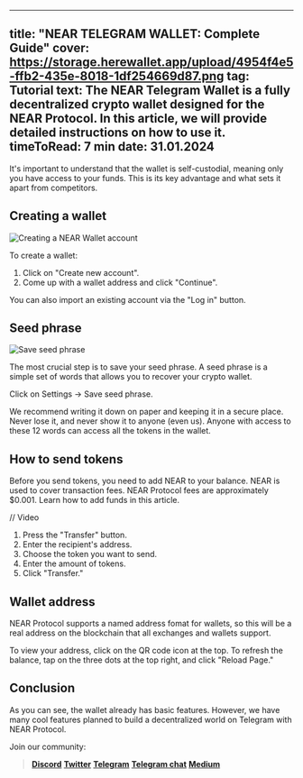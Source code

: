 -----
title: "NEAR TELEGRAM WALLET: Complete Guide"
cover: https://storage.herewallet.app/upload/4954f4e5-ffb2-435e-8018-1df254669d87.png
tag: Tutorial
text: 
The NEAR Telegram Wallet is a fully decentralized crypto wallet designed for the NEAR Protocol. In this article, we will provide detailed instructions on how to use it.
timeToRead: 7 min
date: 31.01.2024
-----


It's important to understand that the wallet is self-custodial, meaning only you have access to your funds. This is its key advantage and what sets it apart from competitors.

## Creating a wallet

![Creating a NEAR Wallet account]()

To create a wallet:
1) Click on "Create new account".
2) Come up with a wallet address and click "Continue".

You can also import an existing account via the "Log in" button.

## Seed phrase

![Save seed phrase]()

The most crucial step is to save your seed phrase. A seed phrase is a simple set of words that allows you to recover your crypto wallet.

Click on Settings -> Save seed phrase.

We recommend writing it down on paper and keeping it in a secure place.
Never lose it, and never show it to anyone (even us). Anyone with access to these 12 words can access all the tokens in the wallet.

## How to send tokens

Before you send tokens, you need to add NEAR to your balance. NEAR is used to cover transaction fees. NEAR Protocol fees are approximately $0.001. Learn how to add funds in this article.

// Video

1) Press the "Transfer" button.
2) Enter the recipient's address.
3) Choose the token you want to send.
4) Enter the amount of tokens.
5) Click "Transfer."

## Wallet address

NEAR Protocol supports a named address fomat for wallets, so this will be a real address on the blockchain that all exchanges and wallets support.

To view your address, click on the QR code icon at the top. To refresh the balance, tap on the three dots at the top right, and click "Reload Page."

## Conclusion

As you can see, the wallet already has basic features. However, we have many cool features planned to build a decentralized world on Telegram with NEAR Protocol.

Join our community:
> [**Discord**](https://discord.gg/AfB5cvtFXH)
> [**Twitter**](https://twitter.com/here_wallet)
> [**Telegram**](https://t.me/herewallet)
> [**Telegram chat**](https://t.me/herewalletchat)
> [**Medium**](https://medium.com/@nearhere)
